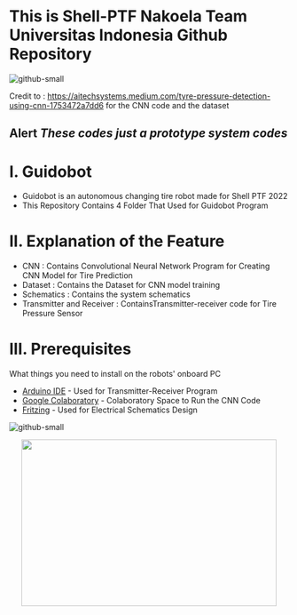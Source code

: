 # This is Shell-PTF Nakoela Team Universitas Indonesia Github Repository <br />

![github-small](https://bem.ui.ac.id/wp-content/uploads/2021/07/Logo-UI-SMV-A.-Shelina-Adjani.png)

Credit to : https://aitechsystems.medium.com/tyre-pressure-detection-using-cnn-1753472a7dd6 for the CNN code and the dataset <br />

## Alert *These codes just a prototype system codes*

# I. Guidobot <br />

* Guidobot is an autonomous changing tire robot made for Shell PTF 2022
* This Repository Contains 4 Folder That Used for Guidobot Program 

# II. Explanation of the Feature

* CNN : Contains Convolutional Neural Network Program for Creating CNN Model for Tire Prediction <br />
* Dataset : Contains the Dataset for CNN model training
* Schematics : Contains the system schematics <br />
* Transmitter and Receiver : ContainsTransmitter-receiver code for Tire Pressure Sensor <br />

# III. Prerequisites

What things you need to install on the robots' onboard PC

* [Arduino IDE](https://ubuntu.com/tutorials/install-the-arduino-ide#1-overview) - Used for Transmitter-Receiver Program
* [Google Colaboratory](https://colab.research.google.com) - Colaboratory Space to Run the CNN Code
* [Fritzing](https://fritzing.org/) - Used for Electrical Schematics Design 

![github-small](https://user-images.githubusercontent.com/99890283/154801634-7b734614-790e-4dc2-99a4-6a95b7e05ed0.jpg)

<p align="center">
  <img width="460" height="300" src="https://media.istockphoto.com/photos/little-robot-waving-hand-cute-robot-isolated-on-white-background-3d-picture-id1250677553?k=20&m=1250677553&s=170667a&w=0&h=bp1jmhQnsoto6npuqHARe9z5UkZIaF560ScMmxi9CSo=">
</p>

